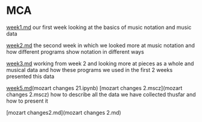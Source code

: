 # MCA


[week1.md](wekk1.md) our first week looking at the basics of music notation and music data

[week2.md](week2.md) the second week in which we looked more at music notation and how different programs show notation in different ways

[week3.md](week3.md) working from week 2 and looking more at pieces as a whole and musical data and how these programs we used in the first 2 weeks presented this data

[week5.md](week5.md)(mozart changes 21.ipynb) [mozart changes 2.mscz](mozart changes 2.mscz) how to describe all the data we have collected thusfar and how to present it

[mozart changes2.md](mozart changes 2.md)
